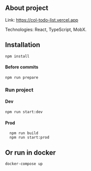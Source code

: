 ## About project

Link: https://col-todo-list.vercel.app

Technologies: React, TypeScript, MobX.

## Installation

```
npm install
```

#### Before commits

```
npm run prepare
```

### Run project

#### Dev

```
npm run start:dev
```

#### Prod

```
  npm run build
  npm run start:prod
```

## Or run in docker

```
docker-compose up
```
